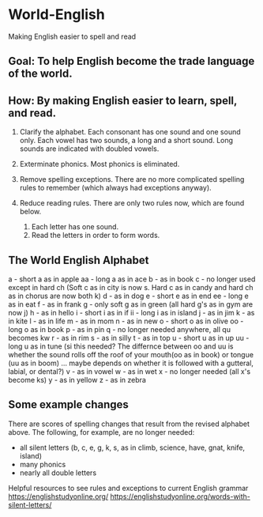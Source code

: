 # World-English
Making English easier to spell and read

## Goal: To help English become the trade language of the world. 

## How: By making English easier to learn, spell, and read. 


1. Clarify the alphabet. 
	Each consonant has one sound and one sound only. 
	Each vowel has two sounds, a long and a short sound. Long sounds are indicated with doubled vowels. 

2. Exterminate phonics. 
	Most phonics is eliminated.

3. Remove spelling exceptions. 
	There are no more complicated spelling rules to remember (which always had exceptions anyway). 

4. Reduce reading rules. 
	There are only two rules now, which are found below. 
	1. Each letter has one sound. 
	2. Read the letters in order to form words. 

## The World English Alphabet
a - short a as in apple
aa - long a as in ace
b - as in book
c - no longer used except in hard ch (Soft c as in city is now s. Hard c as in candy and hard ch as in chorus are now both k)
d - as in dog
e - short e as in end
ee - long e as in eat
f - as in frank
g - only soft g as in green (all hard g's as in gym are now j)
h - as in hello
i - short i as in if
ii - long i as in island
j - as in jim
k - as in kite
l - as in life
m - as in mom
n - as in new
o - short o as in olive
oo - long o as in book
p - as in pin
q - no longer needed anywhere, all qu becomes kw
r - as in rim
s - as in silly
t - as in top
u - short u as in up
uu - long u as in tune (si this needed? The differnce between oo and uu is whether the sound rolls off the roof of your mouth(oo as in book) or tongue (uu as in boom) ... maybe depends on whether it is followed with a gutteral, labial, or dental?)
v - as in vowel
w - as in wet
x - no longer needed (all x's become ks)
y - as in yellow
z - as in zebra

## Some example changes
There are scores of spelling changes that result from the revised alphabet above. 
The following, for example, are no longer needed:

- all silent letters (b, c, e, g, k, s, as in climb, science, have, gnat, knife, island)
- many phonics
- nearly all double letters


Helpful resources to see rules and exceptions to current English grammar
https://englishstudyonline.org/
https://englishstudyonline.org/words-with-silent-letters/